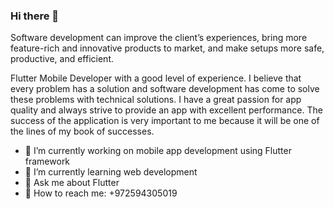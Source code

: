 ### Hi there 👋
Software development can improve the client’s experiences, bring more feature-rich and innovative products to market, and make setups more safe, productive, and efficient.

Flutter Mobile Developer with a good level of experience. I believe that every problem has a solution and software development has come to solve these problems with technical solutions.
I have a great passion for app quality and always strive to provide an app with excellent performance.
The success of the application is very important to me because it will be one of the lines of my book of successes.

- 🔭 I’m currently working on mobile app development using Flutter framework
- 📘 I’m currently learning web development
- 💬 Ask me about Flutter
- 📱 How to reach me: +972594305019
<!--
**MohamadOsama17/MohamadOsama17** is a ✨ _special_ ✨ repository because its `README.md` (this file) appears on your GitHub profile.

Here are some ideas to get you started:

- 🔭 I’m currently working on ...
- 🌱 I’m currently learning ...
- 👯 I’m looking to collaborate on ...
- 🤔 I’m looking for help with ...
- 💬 Ask me about ...
- 📫 How to reach me: ...
- 😄 Pronouns: ...
- ⚡ Fun fact: ...
-->
